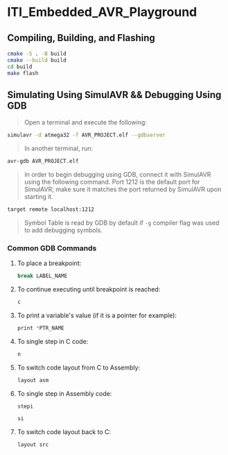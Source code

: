 # ITI_Embedded_AVR_Playground

## Compiling, Building, and Flashing
```bash
cmake -S . -B build
cmake --build build
cd build
make flash
```

## Simulating Using SimulAVR && Debugging Using GDB

> Open a terminal and execute the following:

```bash
simulavr -d atmega32 -f AVR_PROJECT.elf --gdbserver
```

> In another terminal, run:

```bash
avr-gdb AVR_PROJECT.elf
```

> In order to begin debugging using GDB, connect it with SimulAVR using the following command. Port 1212 is the default port for SimulAVR; make sure it matches the port returned by SimulAVR upon starting it.

```bash
target remote localhost:1212
```

> Symbol Table is read by GDB by default if `-g` compiler flag was used to add debugging symbols.

### Common GDB Commands

1. To place a breakpoint:
   ```bash
   break LABEL_NAME
   ```

1. To continue executing until breakpoint is reached:
   ```bash
   c
   ```

1. To print a variable's value (if it is a pointer for example):
   ```bash
   print *PTR_NAME
   ```

1. To single step in C code:
   ```bash
   n
   ```

1. To switch code layout from C to Assembly:
   ```bash
   layout asm
   ```

1. To single step in Assembly code:
    ```bash
    stepi
    ```
    ```bash
    si
    ```

1. To switch code layout back to C:
   ```bash
   layout src
   ```
